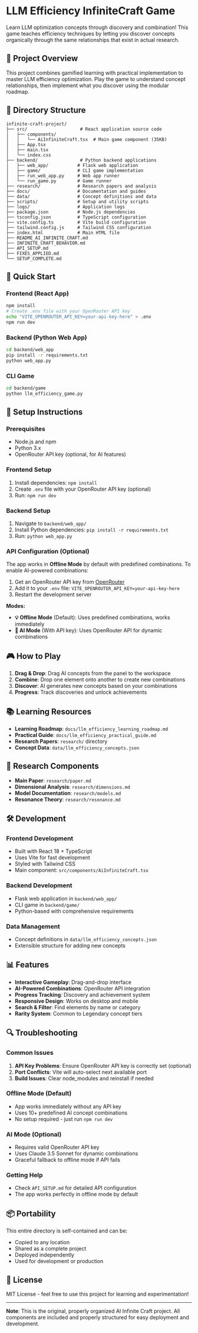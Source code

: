 # LLM Efficiency InfiniteCraft Game

Learn LLM optimization concepts through discovery and combination! This game teaches efficiency techniques by letting you discover concepts organically through the same relationships that exist in actual research.

## 🎯 Project Overview

This project combines gamified learning with practical implementation to master LLM efficiency optimization. Play the game to understand concept relationships, then implement what you discover using the modular roadmap.

## 📁 Directory Structure

```
infinite-craft-project/
├── src/                    # React application source code
│   ├── components/
│   │   └── AiInfiniteCraft.tsx  # Main game component (35KB)
│   ├── App.tsx
│   ├── main.tsx
│   └── index.css
├── backend/                # Python backend applications
│   ├── web_app/           # Flask web application
│   ├── game/              # CLI game implementation
│   ├── run_web_app.py     # Web app runner
│   └── run_game.py        # Game runner
├── research/              # Research papers and analysis
├── docs/                  # Documentation and guides
├── data/                  # Concept definitions and data
├── scripts/               # Setup and utility scripts
├── logs/                  # Application logs
├── package.json           # Node.js dependencies
├── tsconfig.json          # TypeScript configuration
├── vite.config.ts         # Vite build configuration
├── tailwind.config.js     # Tailwind CSS configuration
├── index.html             # Main HTML file
├── README_AI_INFINITE_CRAFT.md
├── INFINITE_CRAFT_BEHAVIOR.md
├── API_SETUP.md
├── FIXES_APPLIED.md
└── SETUP_COMPLETE.md
```

## 🚀 Quick Start

### Frontend (React App)
```bash
npm install
# Create .env file with your OpenRouter API key
echo "VITE_OPENROUTER_API_KEY=your-api-key-here" > .env
npm run dev
```

### Backend (Python Web App)
```bash
cd backend/web_app
pip install -r requirements.txt
python web_app.py
```

### CLI Game
```bash
cd backend/game
python llm_efficiency_game.py
```

## 🔧 Setup Instructions

### Prerequisites
- Node.js and npm
- Python 3.x
- OpenRouter API key (optional, for AI features)

### Frontend Setup
1. Install dependencies: `npm install`
2. Create `.env` file with your OpenRouter API key (optional)
3. Run: `npm run dev`

### Backend Setup
1. Navigate to `backend/web_app/`
2. Install Python dependencies: `pip install -r requirements.txt`
3. Run: `python web_app.py`

### API Configuration (Optional)
The app works in **Offline Mode** by default with predefined combinations. To enable AI-powered combinations:

1. Get an OpenRouter API key from [OpenRouter](https://openrouter.ai/)
2. Add it to your `.env` file: `VITE_OPENROUTER_API_KEY=your-api-key-here`
3. Restart the development server

**Modes:**
- **💡 Offline Mode** (Default): Uses predefined combinations, works immediately
- **🤖 AI Mode** (With API key): Uses OpenRouter API for dynamic combinations

## 🎮 How to Play

1. **Drag & Drop**: Drag AI concepts from the panel to the workspace
2. **Combine**: Drop one element onto another to create new combinations
3. **Discover**: AI generates new concepts based on your combinations
4. **Progress**: Track discoveries and unlock achievements

## 📚 Learning Resources

- **Learning Roadmap**: `docs/llm_efficiency_learning_roadmap.md`
- **Practical Guide**: `docs/llm_efficiency_practical_guide.md`
- **Research Papers**: `research/` directory
- **Concept Data**: `data/llm_efficiency_concepts.json`

## 🔬 Research Components

- **Main Paper**: `research/paper.md`
- **Dimensional Analysis**: `research/dimensions.md`
- **Model Documentation**: `research/models.md`
- **Resonance Theory**: `research/resonance.md`

## 🛠️ Development

### Frontend Development
- Built with React 18 + TypeScript
- Uses Vite for fast development
- Styled with Tailwind CSS
- Main component: `src/components/AiInfiniteCraft.tsx`

### Backend Development
- Flask web application in `backend/web_app/`
- CLI game in `backend/game/`
- Python-based with comprehensive requirements

### Data Management
- Concept definitions in `data/llm_efficiency_concepts.json`
- Extensible structure for adding new concepts

## 📊 Features

- **Interactive Gameplay**: Drag-and-drop interface
- **AI-Powered Combinations**: OpenRouter API integration
- **Progress Tracking**: Discovery and achievement system
- **Responsive Design**: Works on desktop and mobile
- **Search & Filter**: Find elements by name or category
- **Rarity System**: Common to Legendary concept tiers

## 🔍 Troubleshooting

### Common Issues
1. **API Key Problems**: Ensure OpenRouter API key is correctly set (optional)
2. **Port Conflicts**: Vite will auto-select next available port
3. **Build Issues**: Clear node_modules and reinstall if needed

### Offline Mode (Default)
- App works immediately without any API key
- Uses 10+ predefined AI concept combinations
- No setup required - just run `npm run dev`

### AI Mode (Optional)
- Requires valid OpenRouter API key
- Uses Claude 3.5 Sonnet for dynamic combinations
- Graceful fallback to offline mode if API fails

### Getting Help
- Check `API_SETUP.md` for detailed API configuration
- The app works perfectly in offline mode by default

## 📦 Portability

This entire directory is self-contained and can be:
- Copied to any location
- Shared as a complete project
- Deployed independently
- Used for development or production

## 📄 License

MIT License - feel free to use this project for learning and experimentation!

---

**Note**: This is the original, properly organized AI Infinite Craft project. All components are included and properly structured for easy deployment and development.
